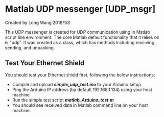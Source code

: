 # Matlab UDP messenger [UDP_msgr] #Created by Long Wang 2018/1/8This UDP messenger is created for UDP communication using in Matlab script line environment. The core Matlab default functionality that it relies on is "udp". It was created as a class, which has methods including receiving, sending, and unpacking.## Test Your Ethernet Shield ##You should test your Ethernet shield first, following the below instructions:* Compile and upload ***simple\_udp\_test.ino*** to your Arduino setup* Ping the Arduino IP address (by default 192.168.1.134) using your host machine* Run the simple test script ***matlab\_Arduino\_test.m**** You should see received data in Matlab command line on your host machine.